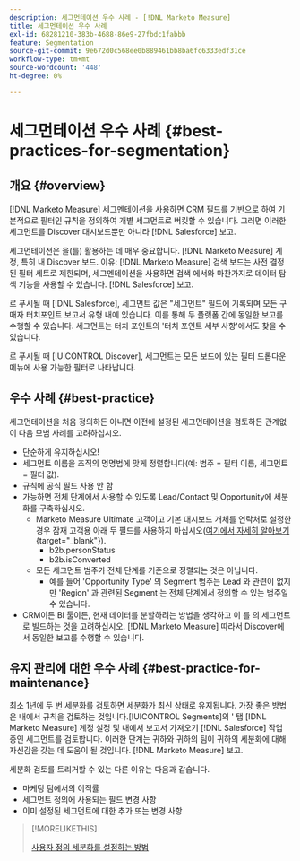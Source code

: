 ```yaml
---
description: 세그먼테이션 우수 사례 - [!DNL Marketo Measure]
title: 세그먼테이션 우수 사례
exl-id: 68281210-383b-4688-86e9-27fbdc1fabbb
feature: Segmentation
source-git-commit: 9e672d0c568ee0b889461bb8ba6fc6333edf31ce
workflow-type: tm+mt
source-wordcount: '448'
ht-degree: 0%

---
```


# 세그먼테이션 우수 사례 {#best-practices-for-segmentation}

## 개요 {#overview}

[!DNL Marketo Measure] 세그멘테이션을 사용하면 CRM 필드를 기반으로 하여 기본적으로 필터인 규칙을 정의하여 개별 세그먼트로 버킷할 수 있습니다. 그러면 이러한 세그먼트를 Discover 대시보드뿐만 아니라 [!DNL Salesforce] 보고.

세그먼테이션은 을(를) 활용하는 데 매우 중요합니다. [!DNL Marketo Measure] 계정, 특히 내 Discover 보드. 이유: [!DNL Marketo Measure] 검색 보드는 사전 결정된 필터 세트로 제한되며, 세그멘테이션을 사용하면 검색 에서와 마찬가지로 데이터 탐색 기능을 사용할 수 있습니다. [!DNL Salesforce] 보고.

로 푸시될 때 [!DNL Salesforce], 세그먼트 값은 &quot;세그먼트&quot; 필드에 기록되며 모든 구매자 터치포인트 보고서 유형 내에 있습니다. 이를 통해 두 플랫폼 간에 동일한 보고를 수행할 수 있습니다. 세그먼트는 터치 포인트의 &#39;터치 포인트 세부 사항&#39;에서도 찾을 수 있습니다.

로 푸시될 때 [!UICONTROL Discover], 세그먼트는 모든 보드에 있는 필터 드롭다운 메뉴에 사용 가능한 필터로 나타납니다.

## 우수 사례 {#best-practice}

세그먼테이션을 처음 정의하든 아니면 이전에 설정된 세그먼테이션을 검토하든 관계없이 다음 모범 사례를 고려하십시오.

* 단순하게 유지하십시오!
* 세그먼트 이름을 조직의 명명법에 맞게 정렬합니다(예: 범주 = 필터 이름, 세그먼트 = 필터 값).
* 규칙에 공식 필드 사용 안 함
* 가능하면 전체 단계에서 사용할 수 있도록 Lead/Contact 및 Opportunity에 세분화를 구축하십시오.
   * Marketo Measure Ultimate 고객이고 기본 대시보드 개체를 연락처로 설정한 경우 잠재 고객용 아래 두 필드를 사용하지 마십시오([여기에서 자세히 알아보기](/help/marketo-measure-ultimate/data-integrity-requirement.md){target="_blank"}).
      * b2b.personStatus
      * b2b.isConverted
   * 모든 세그먼트 범주가 전체 단계를 기준으로 정렬되는 것은 아닙니다.
      * 예를 들어 &#39;Opportunity Type&#39; 의 Segment 범주는 Lead 와 관련이 없지만 &#39;Region&#39; 과 관련된 Segment 는 전체 단계에서 정의할 수 있는 범주일 수 있습니다.
* CRM이든 BI 툴이든, 현재 데이터를 분할하려는 방법을 생각하고 이 를 의 세그먼트로 빌드하는 것을 고려하십시오. [!DNL Marketo Measure] 따라서 Discover에서 동일한 보고를 수행할 수 있습니다.

## 유지 관리에 대한 우수 사례 {#best-practice-for-maintenance}

최소 1년에 두 번 세분화를 검토하면 세분화가 최신 상태로 유지됩니다. 가장 좋은 방법은 내에서 규칙을 검토하는 것입니다.[!UICONTROL Segments]의 &#39; 탭 [!DNL Marketo Measure] 계정 설정 및 내에서 보고서 가져오기 [!DNL Salesforce] 작업 중인 세그먼트를 검토합니다. 이러한 단계는 귀하와 귀하의 팀이 귀하의 세분화에 대해 자신감을 갖는 데 도움이 될 것입니다. [!DNL Marketo Measure] 보고.

세분화 검토를 트리거할 수 있는 다른 이유는 다음과 같습니다.

* 마케팅 팀에서의 이직률
* 세그먼트 정의에 사용되는 필드 변경 사항
* 이미 설정된 세그먼트에 대한 추가 또는 변경 사항

>[!MORELIKETHIS]
>
>[사용자 정의 세분화를 설정하는 방법](/help/advanced-marketo-measure-features/segmentation/custom-segmentation.md)
